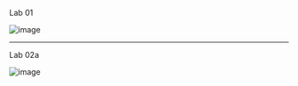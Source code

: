 
Lab 01

![image](https://user-images.githubusercontent.com/11695111/226898925-c035e5ba-e9be-40a2-a15b-01f1cd743731.png)

---

Lab 02a

![image](https://user-images.githubusercontent.com/11695111/226962782-0d913d93-f804-41f0-b6b4-52801a728be0.png)
